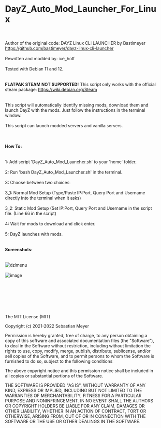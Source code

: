 # DayZ_Auto_Mod_Launcher_For_Linux 
\
\
Author of the original code: DAYZ Linux CLI LAUNCHER by Bastimeyer https://github.com/bastimeyer/dayz-linux-cli-launcher
\
\
Rewritten and modded by: ice_hotf
\
\
Tested with Debian 11 and 12.
\
\
\
**FLATPAK STEAM NOT SUPPORTED!**
This script only works with the official steam package: https://wiki.debian.org/Steam
\
\
\
This script will automatically identify missing mods, download them and launch DayZ with the mods. Just follow the instructions in the terminal window.
\
\
This script can launch modded servers and vanilla servers.
\
\
\
\
**How To:**
\
\
\
1: Add script 'DayZ_Auto_Mod_Launcher.sh' to your 'home' folder.
\
\
2: Run 'bash DayZ_Auto_Mod_Launcher.sh' in the terminal.
\
\
3: Choose between two choices:
\
\
3_1: Normal Mod Setup (Type/Paste IP:Port, Query Port and Username directly into the terminal when it asks)
\
\
3_2: Static Mod Setup (Set IP:Port, Query Port and Username in the script file. (Line 66 in the script)
\
\
4: Wait for mods to download and click enter.
\
\
5: DayZ launches with mods.
\
\
\
**Screenshots**:
\
\
\
![dzlmenu](https://github.com/ice-HoTF/DayZ_Auto_Mod_Launcher/assets/162713879/151b4a11-7bce-41a6-b2b3-ba1789f7f5d1)
\
\
![image](https://github.com/ice-HoTF/DayZ_Auto_Mod_Launcher/assets/162713879/ce022dd9-7245-4f39-865f-e009c703ad65)
\
\
\
\
\
\
\
\
The MIT License (MIT)

Copyright (c) 2021-2022 Sebastian Meyer

Permission is hereby granted, free of charge, to any person obtaining a copy of this software and associated documentation files (the "Software"), to deal in the Software without restriction, including without limitation the rights to use, copy, modify, merge, publish, distribute, sublicense, and/or sell copies of the Software, and to permit persons to whom the Software is furnished to do so, subject to the following conditions:

The above copyright notice and this permission notice shall be included in all copies or substantial portions of the Software.

THE SOFTWARE IS PROVIDED "AS IS", WITHOUT WARRANTY OF ANY KIND, EXPRESS OR IMPLIED, INCLUDING BUT NOT LIMITED TO THE WARRANTIES OF MERCHANTABILITY, FITNESS FOR A PARTICULAR PURPOSE AND NONINFRINGEMENT. IN NO EVENT SHALL THE AUTHORS OR COPYRIGHT HOLDERS BE LIABLE FOR ANY CLAIM, DAMAGES OR OTHER LIABILITY, WHETHER IN AN ACTION OF CONTRACT, TORT OR OTHERWISE, ARISING FROM, OUT OF OR IN CONNECTION WITH THE SOFTWARE OR THE USE OR OTHER DEALINGS IN THE SOFTWARE.
